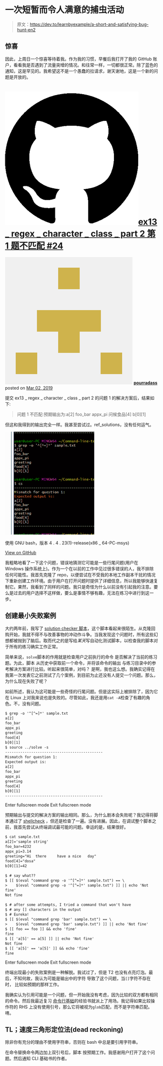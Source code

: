 # 一次短暂而令人满意的捕虫活动

> 原文：<https://dev.to/learnbyexample/a-short-and-satisfying-bug-hunt-en2>

## 惊喜

因此，上周日一个惊喜等待着我。作为我的习惯，早餐后我打开了我的 GitHub 账户，看看我是否遇到了流量突增的情况。和往常一样，一切都很正常。除了蓝色的通知，这是罕见的。我希望这不是一个愚蠢的拉请求，谢天谢地，这是一个新的问题是开放的。

# [![GitHub logo](img/a73f630113876d78cff79f59c2125b24.png)ex13 _ regex _ character _ class _ part 2 第 1 题不匹配 #24](https://github.com/learnbyexample/Command-line-text-processing/issues/24) 

[![pourradass avatar](img/37979c0d73ab52cc4ca70a7146c309a0.png)](https://github.com/pourradass) **[pourradass](https://github.com/pourradass)** posted on [<time datetime="2019-03-02T18:52:31Z">Mar 02, 2019</time>](https://github.com/learnbyexample/Command-line-text-processing/issues/24)

提交 ex13 _ regex _ character _ class _ part 2 的问题 1 的解决方案后，结果如下:

> 问题 1 不匹配:预期输出为:a[2] foo_bar appx_pi 问候食品[4] b[0][1]

但这和我得到的输出完全一样。我甚至尝试过。ref_solutions，没有任何运气。

[![image](img/4a78bdf7807ec77d0e9b25aed5e47ee9.png)](https://user-images.githubusercontent.com/7921628/53686208-29224080-3d1c-11e9-8fc2-05a8798ae3fb.png)

使用 GNU bash，版本 4 . 4 . 23(1)-release(x86 _ 64-PC-msys)

[View on GitHub](https://github.com/learnbyexample/Command-line-text-processing/issues/24)

我粗略地看了一下这个问题，错误地猜测它可能是一些行尾问题(用户在 Windows 操作系统上)。作为一个在以前的工作中见过很多错误的人，我不排除任何可能性。我首先克隆了 repo，以便尝试在不受我的本地工作副本干扰的情况下重新创建工作环境。由于用户在打开问题时提供了详细信息，所以我能够快速复制它。果然，我看到了同样的问题。我只是奇怪为什么以前没有引起我的注意。要么是过去的用户选择不这样做，要么是事情不够有趣，无法在练习中进行到这一步。

## 创建最小失败案例

大约两年前，我写了 [solution checker 脚本](https://github.com/learnbyexample/Command-line-text-processing/blob/master/exercises/GNU_grep/solve)，这个脚本看起来很陌生。从克隆回购开始，我就不得不与改善事物的冲动作斗争。当我发现这个问题时，所有这些幻想都被抛到了脑后。取而代之的是写给*某天*写自动化测试脚本，以检查我的脚本对于所有的练习确实工作正常。

简单来说，`solve`脚本的作用就是检查用户之前执行的命令
是否解决了当前的练习题。为此，脚本
从历史中获取前一个命令，并将该命令的输出
与练习目录中的参考解决方案进行比较。听起来很简单，对吗？
是啊，我也这么想。我确实记得在我第一次发表它之前测试了几个案例，到目前为止还没有人提交一个问题。那么，为什么现在失败了呢？

如前所述，我认为这可能是一些奇怪的行尾问题。但是这实际上被排除了，因为它在 Linux 上对我来说也是失败的。尽管如此，我还是用`cat -A`检查了有趣的角色。不，没有问题。

```
$ grep -o '^[^=]*' sample.txt
a[2]
foo_bar
appx_pi
greeting
food[4]
b[0][1]
$ source ../solve -s
---------------------------------------------
Mismatch for question 1:
Expected output is:
a[2]
foo_bar
appx_pi
greeting
food[4]
b[0][1]
--------------------------------------------- 
```

Enter fullscreen mode Exit fullscreen mode

预期输出与提交的解决方案的输出相同。那么，为什么剧本会失败呢？我记得将脚本通过了 [shellcheck](https://www.shellcheck.net/) ，但还是检查了一遍。没有进展。因此，在调试整个脚本之前，我首先尝试从终端调试最可能的问题。幸运的是，结果很好。

```
$ cat sample.txt 
a[2]='sample string'
foo_bar=4232
appx_pi=3.14
greeting="Hi  there     have a nice   day"
food[4]="dosa"
b[0][1]=42

$ # say what??
$ [[ $(eval "command grep -o '^[^=]*' sample.txt") == \
>    $(eval "command grep -o '^[^=]*' sample.txt") ]] || echo 'Not fine'
Not fine

$ # after some attempts, I tried a command that won't have
$ # any [] characters in the output
$ # Eureka!
$ [[ $(eval "command grep 'bar' sample.txt") == \
>    $(eval "command grep 'bar' sample.txt") ]] || echo 'Not fine'
$ [[ foo == foo ]] && echo 'fine'
fine
$ [[ 'a[5]' == a[5] ]] || echo 'Not fine'
Not fine
$ [[ 'a[5]' == 'a[5]' ]] && echo 'fine'
fine 
```

Enter fullscreen mode Exit fullscreen mode

终端出现最小的失败案例是一种解脱。我试过了，但是 T2 也没有点亮灯泡。最后，不知何故，我认为可能是输出中的字符
导致了这个问题，当`[]`字符不存在时，
比较如预期的那样工作。

我确实认为引用可能是一个问题，但一开始我没有考虑，因为比较的双方都有相同的命令。然后我最近复习
[命令行基础](https://www.packtpub.com/application-development/command-line-fundamentals)的经验书就派上了用场。我记得如果比较操作符的 RHS 上没有使用引号，那么它将被视为`glob`匹配，而不是字符串匹配。唷。

## TL；速度三角形定位法(dead reckoning)

除非你有充分的理由不使用字符串，否则在 bash 中总是要引用字符串。

在命令替换命令两边加上双引号后，脚本
按预期工作。我感谢用户打开了这个问题。然后通知
CLI 基础书的作者。
